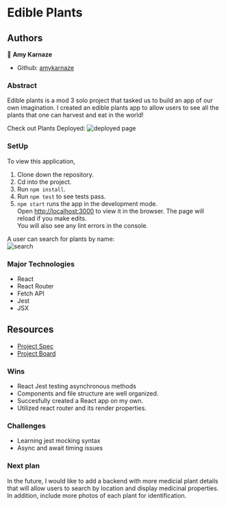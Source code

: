 # Edible Plants

## Authors

👤 **Amy Karnaze**
- Github: [amykarnaze](https://github.com/amykarnaze/)

### Abstract

Edible plants is a mod 3 solo project that tasked us to build an app of our own imagination. I created an edible plants app to allow users to see all the plants that one can harvest and eat in the world!

Check out Plants Deployed: ![deployed page](https://plants-deploy.herokuapp.com/)

### SetUp

To view this application,
1) Clone down the repository.
2) Cd into the project.
3) Run `npm install`.
4) Run `npm test` to see tests pass.
5) `npm start` runs the app in the development mode.<br />
Open [http://localhost:3000](http://localhost:3000) to view it in the browser.
The page will reload if you make edits.<br />
You will also see any lint errors in the console.

A user can search for plants by name:<br />
![search](https://media.giphy.com/media/qdUclUcHVs34PXCvVO/giphy.gif)

### Major Technologies
* React
* React Router
* Fetch API
* Jest
* JSX

## Resources

* [Project Spec](https://frontend.turing.io/projects/module-3/binary-challenge.html)
* [Project Board](https://github.com/amykarnaze/Plants/projects/1)

### Wins
* React Jest testing asynchronous methods
* Components and file structure are well organized.
* Succesfully created a React app on my own.
* Utilized react router and its render properties.

### Challenges
* Learning jest mocking syntax
* Async and await timing issues

### Next plan

In the future, I would like to add a backend with more medicial plant details that will allow users to search by location and display medicinal properties. In addition, include more photos of each plant for identification.
